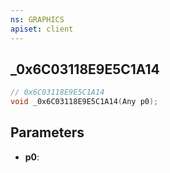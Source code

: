 ```yaml
---
ns: GRAPHICS
apiset: client
---
```

## _0x6C03118E9E5C1A14

```c
// 0x6C03118E9E5C1A14
void _0x6C03118E9E5C1A14(Any p0);
```


## Parameters
* **p0**:




